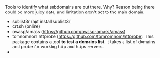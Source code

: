 Tools to identify what subdomains are out there. Why? Reason being there could be more juicy data, and limitation aren't set to the main domain.

- sublist3r (apt install sublist3r)
- crt.sh (online)
- owasp/amass (https://github.com/owasp-amass/amass) 
- tomnomnom httprobe (https://github.com/tomnomnom/httprobe): This package contains a tool **to test a domains list**. It takes a list of domains and probe for working http and https servers.
- 